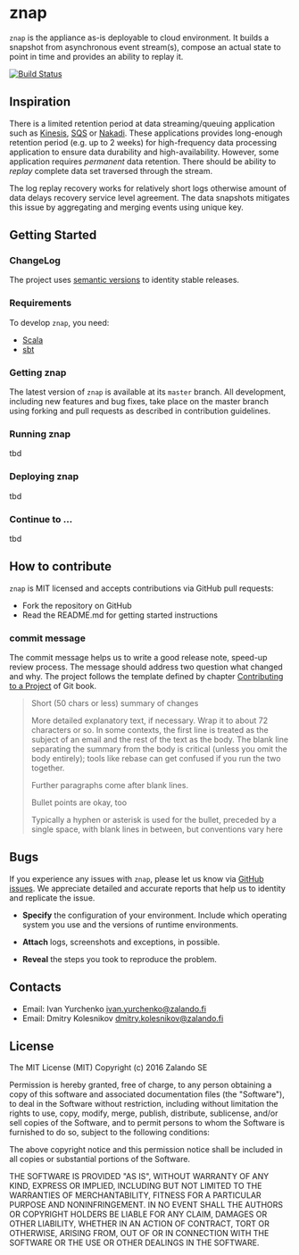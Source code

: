 # znap

`znap` is the appliance as-is deployable to cloud environment. It builds a snapshot from asynchronous event stream(s), compose an actual state to point in time and provides an ability to replay it.    

[![Build Status](https://secure.travis-ci.org/zalando/znap.svg?branch=master)](http://travis-ci.org/zalando/znap)

## Inspiration

There is a limited retention period at data streaming/queuing application such as [Kinesis](https://aws.amazon.com/kinesis/), [SQS](https://aws.amazon.com/sqs/) or [Nakadi](https://github.com/zalando/nakadi). These applications provides long-enough retention period (e.g. up to 2 weeks) for high-frequency data processing application to ensure data durability and high-availability. However, some application requires *permanent* data retention. There should be ability to *replay* complete data set traversed through the stream.

The log replay recovery works for relatively short logs otherwise amount of data delays recovery service level agreement. The data snapshots mitigates this issue by aggregating and merging events using unique key.


## Getting Started

### ChangeLog
The project uses [semantic versions](http://semver.org) to identity stable releases. 


### Requirements
To develop `znap`, you need:
- [Scala](http://www.scala-lang.org)
- [sbt](http://www.scala-sbt.org) 

### Getting znap

The latest version of `znap` is available at its `master` branch.  All development, including new features and bug fixes, take place on the master branch using forking and pull requests as described in contribution guidelines. 


### Running znap
tbd

### Deploying znap
tbd

### Continue to ...
tbd


## How to contribute

`znap` is MIT licensed and accepts contributions via GitHub pull requests:

* Fork the repository on GitHub
* Read the README.md for getting started instructions

### commit message

The commit message helps us to write a good release note, speed-up review process. The message should address two question what changed and why. The project follows the template defined by chapter [Contributing to a Project](http://git-scm.com/book/ch5-2.html) of Git book.

>
> Short (50 chars or less) summary of changes
>
> More detailed explanatory text, if necessary. Wrap it to about 72 characters or so. In some contexts, the first line is treated as the subject of an email and the rest of the text as the body. The blank line separating the summary from the body is critical (unless you omit the body entirely); tools like rebase can get confused if you run the two together.
> 
> Further paragraphs come after blank lines.
> 
> Bullet points are okay, too
> 
> Typically a hyphen or asterisk is used for the bullet, preceded by a single space, with blank lines in between, but conventions vary here
>




## Bugs

If you experience any issues with `znap`, please let us know via [GitHub issues](https://github.com/zalando/znap/issue). We appreciate detailed and accurate reports that help us to identity and replicate the issue. 

* **Specify** the configuration of your environment. Include which operating system you use and the versions of runtime environments. 

* **Attach** logs, screenshots and exceptions, in possible.

* **Reveal** the steps you took to reproduce the problem.



## Contacts

* Email: Ivan Yurchenko <ivan.yurchenko@zalando.fi>
* Email: Dmitry Kolesnikov <dmitry.kolesnikov@zalando.fi>


## License

The MIT License (MIT)
Copyright (c) 2016 Zalando SE

Permission is hereby granted, free of charge, to any person obtaining a copy of this software and associated documentation files (the "Software"), to deal in the Software without restriction, including without limitation the rights to use, copy, modify, merge, publish, distribute, sublicense, and/or sell copies of the Software, and to permit persons to whom the Software is furnished to do so, subject to the following conditions:

The above copyright notice and this permission notice shall be included in all copies or substantial portions of the Software.

THE SOFTWARE IS PROVIDED "AS IS", WITHOUT WARRANTY OF ANY KIND, EXPRESS OR IMPLIED, INCLUDING BUT NOT LIMITED TO THE WARRANTIES OF MERCHANTABILITY, FITNESS FOR A PARTICULAR PURPOSE AND NONINFRINGEMENT. IN NO EVENT SHALL THE AUTHORS OR COPYRIGHT HOLDERS BE LIABLE FOR ANY CLAIM, DAMAGES OR OTHER LIABILITY, WHETHER IN AN ACTION OF CONTRACT, TORT OR OTHERWISE, ARISING FROM, OUT OF OR IN CONNECTION WITH THE SOFTWARE OR THE USE OR OTHER DEALINGS IN THE SOFTWARE.

